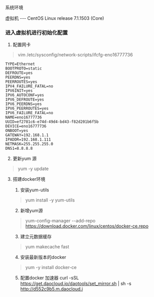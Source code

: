 系统环境

虚拟机 --- CentOS Linux release 7.1.1503 (Core) 
### 进入虚拟机进行初始化配置
1. 配置网卡
> vim /etc/sysconfig/network-scripts/ifcfg-eno16777736
```
TYPE=Ethernet
BOOTPROTO=static
DEFROUTE=yes
PEERDNS=yes
PEERROUTES=yes
IPV4_FAILURE_FATAL=no
IPV6INIT=yes
IPV6_AUTOCONF=yes
IPV6_DEFROUTE=yes
IPV6_PEERDNS=yes
IPV6_PEERROUTES=yes
IPV6_FAILURE_FATAL=no
NAME=eno16777736
UUID=ef2781c6-e74d-49d4-bd43-f82d201b6f5b
DEVICE=eno16777736
ONBOOT=yes
GATEWAY=192.168.1.1        
IPADDR=192.168.1.111
NETMASK=255.255.255.0 
DNS1=8.8.8.8

```

2. 更新yum 源
> yum -y update


3. 搭建docker环境
   1. 安装yum-utils
   > yum install -y yum-utils
   2. 新增yum源
   > yum-config-manager --add-repo https://download.docker.com/linux/centos/docker-ce.repo

   3. 建立元数据缓存
   > yum makecache fast
   4. 安装最新版本的docker
   >  yum -y install docker-ce
   5. 配置docker 加速器
    curl -sSL https://get.daocloud.io/daotools/set_mirror.sh | sh -s http://d552c9b5.m.daocloud.i

   

   
